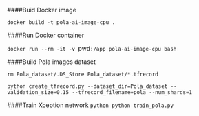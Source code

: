 ####Buid Docker image

`docker build -t pola-ai-image-cpu .`

####Run Docker container

`docker run --rm -it -v `pwd`:/app pola-ai-image-cpu bash`

####Build Pola images dataset

`rm Pola_dataset/.DS_Store Pola_dataset/*.tfrecord`

`python create_tfrecord.py --dataset_dir=Pola_dataset --validation_size=0.15 --tfrecord_filename=pola --num_shards=1`

####Train Xception network
`python python train_pola.py`
